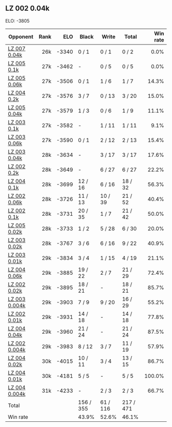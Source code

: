 ## LZ 002 0.04k ##

ELO: -3805

Opponent | Rank | ELO | Black | Write | Total | Win rate
---------|-----:|----:|-------|-------|-------|-------:
[LZ 007 0.04k](LZ%20007%200.04k.md) | 26k | -3340 | 0 / 1 | 0 / 1 | 0 / 2 | 0.0%
[LZ 005 0.1k](LZ%20005%200.1k.md) | 27k | -3462 | - | 0 / 5 | 0 / 5 | 0.0%
[LZ 005 0.06k](LZ%20005%200.06k.md) | 27k | -3506 | 0 / 1 | 1 / 6 | 1 / 7 | 14.3%
[LZ 004 0.2k](LZ%20004%200.2k.md) | 27k | -3576 | 3 / 7 | 0 / 13 | 3 / 20 | 15.0%
[LZ 005 0.04k](LZ%20005%200.04k.md) | 27k | -3579 | 1 / 3 | 0 / 6 | 1 / 9 | 11.1%
[LZ 003 0.1k](LZ%20003%200.1k.md) | 27k | -3582 | - | 1 / 11 | 1 / 11 | 9.1%
[LZ 003 0.06k](LZ%20003%200.06k.md) | 27k | -3590 | 0 / 1 | 2 / 12 | 2 / 13 | 15.4%
[LZ 003 0.04k](LZ%20003%200.04k.md) | 28k | -3634 | - | 3 / 17 | 3 / 17 | 17.6%
[LZ 002 0.2k](LZ%20002%200.2k.md) | 28k | -3649 | - | 6 / 27 | 6 / 27 | 22.2%
[LZ 004 0.1k](LZ%20004%200.1k.md) | 28k | -3699 | 12 / 16 | 6 / 16 | 18 / 32 | 56.3%
[LZ 002 0.06k](LZ%20002%200.06k.md) | 28k | -3726 | 11 / 13 | 10 / 39 | 21 / 52 | 40.4%
[LZ 002 0.1k](LZ%20002%200.1k.md) | 28k | -3731 | 20 / 35 | 1 / 7 | 21 / 42 | 50.0%
[LZ 005 0.02k](LZ%20005%200.02k.md) | 28k | -3733 | 1 / 2 | 5 / 28 | 6 / 30 | 20.0%
[LZ 003 0.02k](LZ%20003%200.02k.md) | 28k | -3767 | 3 / 6 | 6 / 16 | 9 / 22 | 40.9%
[LZ 003 0.01k](LZ%20003%200.01k.md) | 29k | -3834 | 3 / 4 | 1 / 15 | 4 / 19 | 21.1%
[LZ 004 0.06k](LZ%20004%200.06k.md) | 29k | -3885 | 19 / 22 | 2 / 7 | 21 / 29 | 72.4%
[LZ 002 0.02k](LZ%20002%200.02k.md) | 29k | -3895 | 18 / 21 | - | 18 / 21 | 85.7%
[LZ 003 0.004k](LZ%20003%200.004k.md) | 29k | -3903 | 7 / 9 | 9 / 20 | 16 / 29 | 55.2%
[LZ 002 0.01k](LZ%20002%200.01k.md) | 29k | -3931 | 14 / 18 | - | 14 / 18 | 77.8%
[LZ 004 0.04k](LZ%20004%200.04k.md) | 29k | -3960 | 21 / 24 | - | 21 / 24 | 87.5%
[LZ 002 0.004k](LZ%20002%200.004k.md) | 29k | -3983 | 8 / 12 | 3 / 7 | 11 / 19 | 57.9%
[LZ 004 0.02k](LZ%20004%200.02k.md) | 30k | -4015 | 10 / 11 | 3 / 4 | 13 / 15 | 86.7%
[LZ 004 0.01k](LZ%20004%200.01k.md) | 30k | -4181 | 5 / 5 | - | 5 / 5 | 100.0%
[LZ 004 0.004k](LZ%20004%200.004k.md) | 31k | -4233 | - | 2 / 3 | 2 / 3 | 66.7%
Total | | | 156 / 355 | 61 / 116 | 217 / 471 | 
Win rate| | | 43.9% | 52.6% | 46.1% | 
